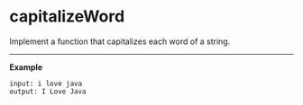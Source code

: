 # capitalizeWord

Implement a function that capitalizes each word of a string.

---

__Example__

```
input: i love java
output: I Love Java
```